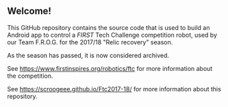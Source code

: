## Welcome!
This GitHub repository contains the source code that is used to build an Android app to control a *FIRST* Tech Challenge competition robot,
used by our Team F.R.O.G. for the 2017/18 "Relic recovery" season.

As the season has passed, it is now considered archived.

See https://www.firstinspires.org/robotics/ftc for more information about the competition.

See https://scroogeee.github.io/Ftc2017-18/ for more information about this repository.
